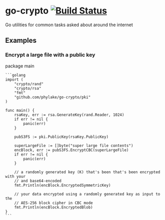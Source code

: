 # go-crypto [![Build Status](https://travis-ci.org/phylake/go-crypto.svg?branch=master)](https://travis-ci.org/phylake/go-crypto)

Go utilities for common tasks asked about around the internet

## Examples

### Encrypt a large file with a public key

package main

    ```golang
    import (
        "crypto/rand"
        "crypto/rsa"
        "fmt"
        "github.com/phylake/go-crypto/pki"
    )

    func main() {
        rsaKey, err := rsa.GenerateKey(rand.Reader, 1024)
        if err != nil {
            panic(err)
        }

        pubS3FS := pki.PublicKey(rsaKey.PublicKey)

        superLargeFile := []byte("super large file contents")
        encBlock, err := pubS3FS.EncryptCBC(superLargeFile)
        if err != nil {
            panic(err)
        }

        // a randomly generated key (K) that's been that's been encrypted with your
        // and base64-encoded
        fmt.Println(encBlock.EncryptedSymmetricKey)

        // your data encrypted using a randomly generated key as input to the
        // AES-256 block cipher in CBC mode
        fmt.Println(encBlock.EncryptedBlob)
    }
    ```
